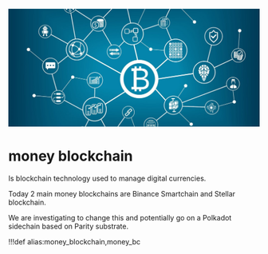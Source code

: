![](img/money_bc.jpg)

# money blockchain

Is blockchain technology used to manage digital currencies.

Today 2 main money blockchains are Binance Smartchain and Stellar blockchain.

We are investigating to change this and potentially go on a Polkadot sidechain based on Parity substrate.


!!!def alias:money_blockchain,money_bc
